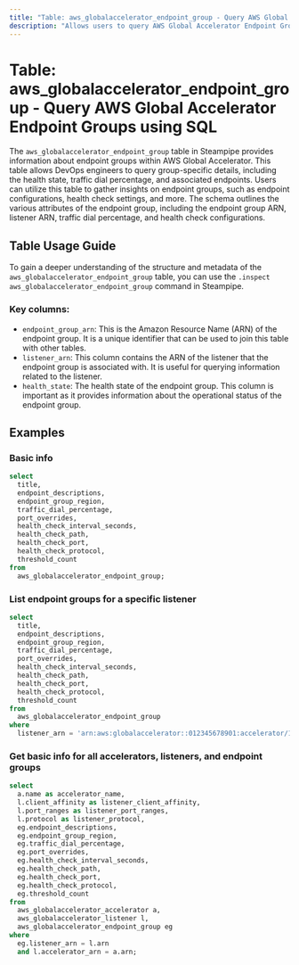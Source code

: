 ```yaml
---
title: "Table: aws_globalaccelerator_endpoint_group - Query AWS Global Accelerator Endpoint Groups using SQL"
description: "Allows users to query AWS Global Accelerator Endpoint Groups and obtain detailed information about each group's configuration, state, and associated endpoints."
---
```


# Table: aws_globalaccelerator_endpoint_group - Query AWS Global Accelerator Endpoint Groups using SQL

The `aws_globalaccelerator_endpoint_group` table in Steampipe provides information about endpoint groups within AWS Global Accelerator. This table allows DevOps engineers to query group-specific details, including the health state, traffic dial percentage, and associated endpoints. Users can utilize this table to gather insights on endpoint groups, such as endpoint configurations, health check settings, and more. The schema outlines the various attributes of the endpoint group, including the endpoint group ARN, listener ARN, traffic dial percentage, and health check configurations.

## Table Usage Guide

To gain a deeper understanding of the structure and metadata of the `aws_globalaccelerator_endpoint_group` table, you can use the `.inspect aws_globalaccelerator_endpoint_group` command in Steampipe.

### Key columns:

- `endpoint_group_arn`: This is the Amazon Resource Name (ARN) of the endpoint group. It is a unique identifier that can be used to join this table with other tables.
- `listener_arn`: This column contains the ARN of the listener that the endpoint group is associated with. It is useful for querying information related to the listener.
- `health_state`: The health state of the endpoint group. This column is important as it provides information about the operational status of the endpoint group.

## Examples

### Basic info

```sql
select
  title,
  endpoint_descriptions,
  endpoint_group_region,
  traffic_dial_percentage,
  port_overrides,
  health_check_interval_seconds,
  health_check_path,
  health_check_port,
  health_check_protocol,
  threshold_count
from
  aws_globalaccelerator_endpoint_group;
```

### List endpoint groups for a specific listener

```sql
select
  title,
  endpoint_descriptions,
  endpoint_group_region,
  traffic_dial_percentage,
  port_overrides,
  health_check_interval_seconds,
  health_check_path,
  health_check_port,
  health_check_protocol,
  threshold_count
from
  aws_globalaccelerator_endpoint_group
where
  listener_arn = 'arn:aws:globalaccelerator::012345678901:accelerator/1234abcd-abcd-1234-abcd-1234abcdefgh/listener/abcdef1234';
```

### Get basic info for all accelerators, listeners, and endpoint groups

```sql
select
  a.name as accelerator_name,
  l.client_affinity as listener_client_affinity,
  l.port_ranges as listener_port_ranges,
  l.protocol as listener_protocol,
  eg.endpoint_descriptions,
  eg.endpoint_group_region,
  eg.traffic_dial_percentage,
  eg.port_overrides,
  eg.health_check_interval_seconds,
  eg.health_check_path,
  eg.health_check_port,
  eg.health_check_protocol,
  eg.threshold_count
from
  aws_globalaccelerator_accelerator a,
  aws_globalaccelerator_listener l,
  aws_globalaccelerator_endpoint_group eg
where
  eg.listener_arn = l.arn
  and l.accelerator_arn = a.arn;
```
